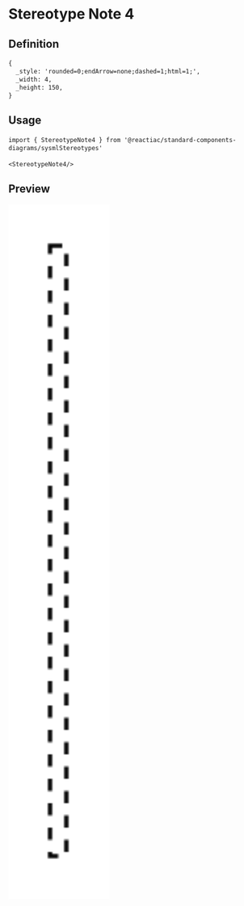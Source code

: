 # Stereotype Note 4

## Definition

```
{
  _style: 'rounded=0;endArrow=none;dashed=1;html=1;',
  _width: 4,
  _height: 150,
}
```

## Usage

```
import { StereotypeNote4 } from '@reactiac/standard-components-diagrams/sysmlStereotypes'

<StereotypeNote4/>
```

## Preview

<img src="./stereotype-note-4.png" width="200"/>
